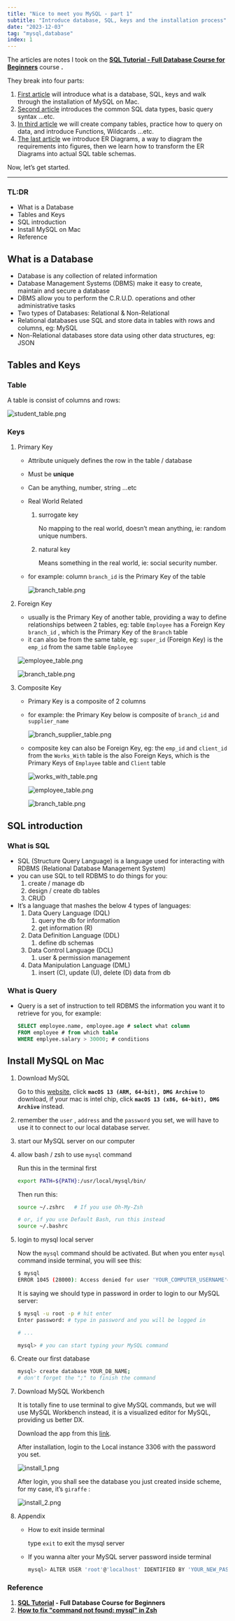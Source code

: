 ```yaml
---
title: "Nice to meet you MySQL - part 1"
subtitle: "Introduce database, SQL, keys and the installation process"
date: "2023-12-03"
tag: "mysql,database"
index: 1
---
```


The articles are notes I took on the **[SQL Tutorial - Full Database Course for Beginners](https://www.youtube.com/watch?v=HXV3zeQKqGY)** course **.**

They break into four parts:

1. [First article](https://chihkaiyin.blog/nice-to-meet-you-mysql-p1) will introduce what is a database, SQL, keys and walk through the installation of MySQL on Mac.
2. [Second article](https://chihkaiyin.blog/nice-to-meet-you-mysql-p2) introduces the common SQL data types, basic query syntax …etc.
3. [In third article](https://chihkaiyin.blog/nice-to-meet-you-mysql-p3) we will create company tables, practice how to query on data, and introduce Functions, Wildcards …etc.
4. [The last article](https://chihkaiyin.blog/nice-to-meet-you-mysql-p4) we introduce ER Diagrams, a way to diagram the requirements into figures, then we learn how to transform the ER Diagrams into actual SQL table schemas.

Now, let’s get started.

---

### TL:DR

- What is a Database
- Tables and Keys
- SQL introduction
- Install MySQL on Mac
- Reference

## What is a Database

- Database is any collection of related information
- Database Management Systems (DBMS) make it easy to create, maintain and secure a database
- DBMS allow you to perform the C.R.U.D. operations and other administrative tasks
- Two types of Databases: Relational & Non-Relational
- Relational databases use SQL and store data in tables with rows and columns, eg: MySQL
- Non-Relational databases store data using other data structures, eg: JSON

## Tables and Keys

### Table

A table is consist of columns and rows:

![student_table.png](/post/nice-to-meet-you-mysql-p1/student_table.png)

### Keys

1. Primary Key
    - Attribute uniquely defines the row in the table / database
    - Must be **unique**
    - Can be anything, number, string …etc
    - Real World Related
        1. surrogate key
            
            No mapping to the real world, doesn’t mean anything, ie: random unique numbers.
            
        2. natural key
            
            Means something in the real world, ie: social security number.
            
    - for example:  column `branch_id` is the Primary Key of the table
        
        ![branch_table.png](/post/nice-to-meet-you-mysql-p1/branch_table.png)
        
2. Foreign Key
    - usually is the Primary Key of another table, providing a way to define relationships between 2 tables, eg: table `Employee` has a Foreign Key  `branch_id` , which is the Primary Key of the `Branch` table
    - it can also be from the same table, eg: `super_id` (Foreign Key) is the `emp_id` from the same table `Employee`
    
    ![employee_table.png](/post/nice-to-meet-you-mysql-p1/employee_table.png)
    
    ![branch_table.png](/post/nice-to-meet-you-mysql-p1/branch_table.png)
    
3. Composite Key
    - Primary Key is a composite of 2 columns
    - for example: the Primary Key below is composite of `branch_id` and `supplier_name`
        
        ![branch_supplier_table.png](/post/nice-to-meet-you-mysql-p1/branch_supplier_table.png)
        
    - composite key can also be Foreign Key, eg: the `emp_id` and `client_id` from the `Works_With` table is the also Foreign Keys, which is the Primary Keys of `Emplayee` table and `Client` table
        
        ![works_with_table.png](/post/nice-to-meet-you-mysql-p1/works_with_table.png)
        
        ![employee_table.png](/post/nice-to-meet-you-mysql-p1/employee_table.png)
        
        ![branch_table.png](/post/nice-to-meet-you-mysql-p1/branch_table.png)
        

## SQL introduction

### What is SQL

- SQL  (Structure Query Language) is a language used for interacting with RDBMS (Relational Database Management System)
- you can use SQL to tell RDBMS to do things for you:
    1. create / manage db
    2. design / create db tables
    3. CRUD 
- It’s a language that mashes the below 4 types of languages:
    1. Data Query Language (DQL)
        1. query the db for information
        2. get information (R)
    2. Data Definition Language (DDL)
        1. define db schemas
    3. Data Control Language (DCL)
        1. user & permission management
    4. Data Manipulation Language (DML) 
        1. insert (C), update (U), delete (D) data from db

### What is Query

- Query is a set of instruction to tell RDBMS the information you want it to retrieve for you, for example:
    
    ```sql
    SELECT employee.name, employee.age # select what column
    FROM employee # from which table
    WHERE emplyee.salary > 30000; # conditions
    ```
    

## Install MySQL on Mac

1. Download MySQL
    
    Go to this [website](https://dev.mysql.com/downloads/mysql/), click **`macOS 13 (ARM, 64-bit), DMG Archive`** to download, if your mac is intel chip, click **`macOS 13 (x86, 64-bit), DMG Archive`** instead.
    
2. remember the `user` , `address` and the `password` you set, we will have to use it to connect to our local database server.
3. start our MySQL server on our computer
4. allow bash / zsh to use `mysql` command
    
    Run this in the terminal first
    
    ```bash
    export PATH=${PATH}:/usr/local/mysql/bin/
    ```
    
    Then run this:
    
    ```bash
    source ~/.zshrc   # If you use Oh-My-Zsh
    
    # or, if you use Default Bash, run this instead
    source ~/.bashrc  
    ```
    
5. login to mysql local server
    
    Now the `mysql` command should be activated. But when you enter `mysql` command inside terminal, you will see this:
    
    ```bash
    $ mysql
    ERROR 1045 (28000): Access denied for user 'YOUR_COMPUTER_USERNAME'@'localhost' (using password: NO)
    ```
    
    It is saying we should type in password in order to login to our MySQL server:
    
    ```bash
    $ mysql -u root -p # hit enter
    Enter password: # type in password and you will be logged in
    
    # ...
    
    mysql> # you can start typing your MySQL command
    ```
    
6. Create our first database
    
    ```bash
    mysql> create database YOUR_DB_NAME; 
    # don't forget the ";" to finish the command
    ```
    
7. Download MySQL Workbench
    
    It is totally fine to use terminal to give MySQL commands, but we will use MySQL Workbench instead, it is a visualized editor for MySQL, providing us better DX.
    
    Download the app from this [link](https://dev.mysql.com/downloads/workbench/).
    
    After installation, login to the Local instance 3306 with the password you set.
    
    ![install_1.png](/post/nice-to-meet-you-mysql-p1/install_1.png)
    
    After login, you shall see the database you just created inside scheme, for my case, it’s `giraffe` :
    
    ![install_2.png](/post/nice-to-meet-you-mysql-p1/install_2.png)
    
8. Appendix
    - How to exit inside terminal
        
        type `exit` to exit the mysql server
        
    - If you wanna alter your MySQL server password inside terminal
        
        ```bash
        mysql> ALTER USER 'root'@'localhost' IDENTIFIED BY 'YOUR_NEW_PASSWORD';
        ```
        

### Reference

1. **[SQL Tutorial](https://www.youtube.com/watch?v=HXV3zeQKqGY&t=606s) - Full Database Course for Beginners**
2. **[How to fix "command not found: mysql" in Zsh](https://stackoverflow.com/questions/35858052/how-to-fix-command-not-found-mysql-in-zsh)**